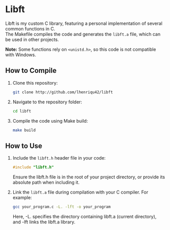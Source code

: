 # Libft

Libft is my custom C library, featuring a personal implementation of several common functions in C.  
The Makefile compiles the code and generates the `libft.a` file, which can be used in other projects.  

**Note:** Some functions rely on `<unistd.h>`, so this code is not compatible with Windows.

## How to Compile

1. Clone this repository:
   ```bash
   git clone http://github.com/lhenriqu42/libft
   ```

2. Navigate to the repository folder:
   ```bash 
   cd libft
   ```

3. Compile the code using Make build:
   ```bash
   make build
   ```

## How to Use

1. Include the `libft.h` header file in your code:
   ```c
   #include "libft.h"
   ```
   Ensure the libft.h file is in the root of your project directory, or provide its absolute path when including it.

2. Link the `libft.a` file during compilation with your C compiler. For example:
   ```bash
   gcc your_program.c -L. -lft -o your_program
   ```
   Here, -L. specifies the directory containing libft.a (current directory), and -lft links the libft.a library.